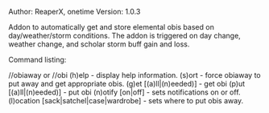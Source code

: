 Author: ReaperX, onetime
Version: 1.0.3

Addon to automatically get and store elemental obis based on day/weather/storm 
conditions. The addon is triggered on day change, weather change, and scholar
storm buff gain and loss.

Command listing:

//obiaway or //obi
  (h)elp   - display help information.
  (s)ort   - force obiaway to put away and get appropriate obis.
  (g)et [(a)ll|(n)eeded)]   - get obi
  (p)ut [(a)ll|(n)eeded)]   - put obi
  (n)otify [on|off]   - sets notifications on or off.
  (l)ocation [sack|satchel|case|wardrobe]   - sets where to put obis away.
